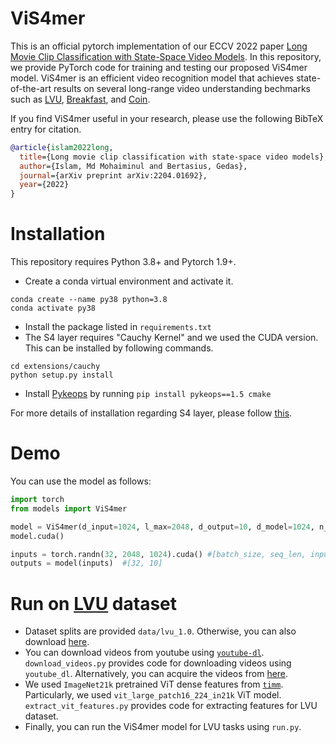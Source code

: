 # ViS4mer

This is an official pytorch implementation of our ECCV 2022 paper [Long Movie Clip Classification with State-Space Video Models](https://arxiv.org/abs/2204.01692). In this repository, we provide PyTorch code for training and testing our proposed ViS4mer model. ViS4mer is an efficient video recognition model that achieves state-of-the-art results on several long-range video understanding bechmarks such as [LVU](https://arxiv.org/abs/2106.11310), [Breakfast](https://serre-lab.clps.brown.edu/resource/breakfast-actions-dataset/), and [Coin](https://coin-dataset.github.io).

If you find ViS4mer useful in your research, please use the following BibTeX entry for citation.

```BibTeX
@article{islam2022long,
  title={Long movie clip classification with state-space video models},
  author={Islam, Md Mohaiminul and Bertasius, Gedas},
  journal={arXiv preprint arXiv:2204.01692},
  year={2022}
}
```

# Installation

This repository requires Python 3.8+ and Pytorch 1.9+. 

- Create a conda virtual environment and activate it.
```
conda create --name py38 python=3.8
conda activate py38
```
- Install the package listed in `requirements.txt`
- The S4 layer requires "Cauchy Kernel" and we used the CUDA version. This can be installed by following commands.
```
cd extensions/cauchy
python setup.py install
```
- Install [Pykeops](https://www.kernel-operations.io/keops/index.html) by running `pip install pykeops==1.5 cmake`

For more details of installation regarding S4 layer, please follow [this](https://github.com/HazyResearch/state-spaces).

# Demo
You can use the model as follows:

```python
import torch
from models import ViS4mer

model = ViS4mer(d_input=1024, l_max=2048, d_output=10, d_model=1024, n_layers=3)
model.cuda()

inputs = torch.randn(32, 2048, 1024).cuda() #[batch_size, seq_len, input_dim]
outputs = model(inputs)  #[32, 10]
```

# Run on [LVU](https://arxiv.org/abs/2106.11310) dataset

- Dataset splits are provided `data/lvu_1.0`. Otherwise, you can also download [here](https://github.com/chaoyuaw/lvu).
- You can download videos from youtube using [`youtube-dl`](https://pypi.org/project/youtube_dl/). `download_videos.py` provides code for downloading videos using `youtube_dl`. Alternatively, you can acquire the videos from [here](https://www.robots.ox.ac.uk/~vgg/research/condensed-movies/).
- We used `ImageNet21k` pretrained ViT dense features from [`timm`](https://github.com/rwightman/pytorch-image-models/blob/master/timm/models/vision_transformer.py). Particularly, we used `vit_large_patch16_224_in21k` ViT model. `extract_vit_features.py` provides code for extracting features for LVU dataset.
- Finally, you can run the ViS4mer model for LVU tasks using `run.py`.


